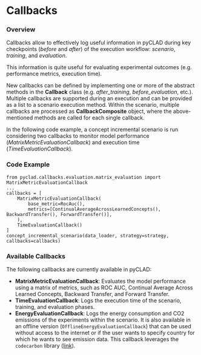 # Callbacks

### Overview

Callbacks allow to effectively log useful information in pyCLAD during key checkpoints (*before* and *after*) of the
execution workflow: *scenario*, *training*, and *evaluation*.

This information is quite useful for evaluating experimental outcomes (e.g. performance metrics, execution time).

New callbacks can be defined by implementing one or more of the abstract methods in the **Callback** class (e.g.
*after_training*, *before_evaluation*, etc.).
Multiple callbacks are supported during an execution and can be provided as a list to a scenario execution method.
Within the scenario, multiple callbacks are processed as **CallbackComposite** object, where the above-mentioned methods
are called for each single callback.

In the following code example, a concept incremental scenario is run considering two callbacks to monitor model
performance (*MatrixMetricEvaluationCallback*) and execution time (*TimeEvaluationCallback*).

### Code Example

    from pyclad.callbacks.evaluation.matrix_evaluation import MatrixMetricEvaluationCallback
    ...
    callbacks = [
        MatrixMetricEvaluationCallback(
            base_metric=RocAuc(),
            metrics=[ContinualAverageAcrossLearnedConcepts(), BackwardTransfer(), ForwardTransfer()],
        ),
        TimeEvaluationCallback()
    ]
    concept_incremental_scenario(data_loader, strategy=strategy, callbacks=callbacks)

### Available Callbacks

The following callbacks are currently available in pyCLAD:

- **MatrixMetricEvaluationCallback**: Evaluates the model performance using a matrix of metrics, such as ROC AUC,
  Continual Average Across Learned Concepts, Backward Transfer, and Forward Transfer.
- **TimeEvaluationCallback**: Logs the execution time of the scenario, training, and evaluation phases.
- **EnergyEvaluationCallback**: Logs the energy consumption and CO2 emissions of the experiments within the scenario. It
  is also available in an offline version (`OfflineEnergyEvaluationCallback`) that can be used without access to the
  internet or if the user wants to specify country for which he wants to see emission data. This callback leverages
  the `codecarbon`  library ([link](https://codecarbon.io/)).